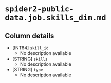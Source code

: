 # `spider2-public-data.job.skills_dim.md`

## Column details

* [INT64]    `skill_id`
  - No description available
* [STRING]    `skills`
  - No description available
* [STRING]    `type`
  - No description available

